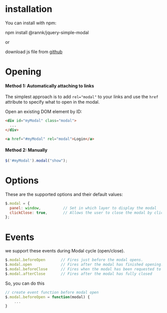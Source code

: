 # installation

You can install with npm:

npm install @rannk/jquery-simple-modal

or

download js file from [github](https://github.com/rannk/jquery-simple-modal)

# Opening
#### Method 1: Automatically attaching to links

The simplest approach is to add `rel="modal"` to your links and use the `href` attribute to specify what to open in the modal.

Open an existing DOM element by ID:

```html
<div id="myModal" class="modal">
  ...
</div>

<a href="#myModal" rel="modal">Login</a>

```

#### Method 2: Manually

```js
$('#myModal').modal("show");
```
# Options

These are the supported options and their default values:

```js
$.modal = {
  panel: window,          // Set in which layer to display the modal
  clickClose: true,       // Allows the user to close the modal by clicking the overlay
};
```

# Events

we support these events during Modal cycle (open/close).

```js
$.modal.beforeOpen       // Fires just before the modal opens.
$.modal.open             // Fires after the modal has finished opening.
$.modal.beforeClose      // Fires when the modal has been requested to close.
$.modal.afterClose       // Fires after the modal has fully closed
```

So, you can do this

```js
// create event function before modal open
$.modal.beforeOpen = function(modal) {
    ...
}

```